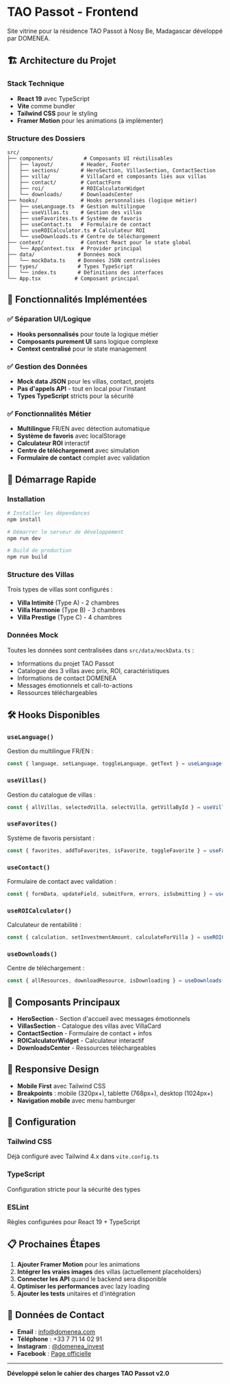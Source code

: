# TAO Passot - Frontend

Site vitrine pour la résidence TAO Passot à Nosy Be, Madagascar développé par DOMENEA.

## 🏗️ Architecture du Projet

### Stack Technique
- **React 19** avec TypeScript
- **Vite** comme bundler
- **Tailwind CSS** pour le styling
- **Framer Motion** pour les animations (à implémenter)

### Structure des Dossiers
```
src/
├── components/          # Composants UI réutilisables
│   ├── layout/         # Header, Footer
│   ├── sections/       # HeroSection, VillasSection, ContactSection
│   ├── villa/          # VillaCard et composants liés aux villas
│   ├── contact/        # ContactForm
│   ├── roi/            # ROICalculatorWidget
│   └── downloads/      # DownloadsCenter
├── hooks/              # Hooks personnalisés (logique métier)
│   ├── useLanguage.ts  # Gestion multilingue
│   ├── useVillas.ts    # Gestion des villas
│   ├── useFavorites.ts # Système de favoris
│   ├── useContact.ts   # Formulaire de contact
│   ├── useROICalculator.ts # Calculateur ROI
│   └── useDownloads.ts # Centre de téléchargement
├── context/            # Context React pour le state global
│   └── AppContext.tsx  # Provider principal
├── data/              # Données mock
│   └── mockData.ts    # Données JSON centralisées
├── types/             # Types TypeScript
│   └── index.ts       # Définitions des interfaces
└── App.tsx           # Composant principal
```

## 🎯 Fonctionnalités Implémentées

### ✅ Séparation UI/Logique
- **Hooks personnalisés** pour toute la logique métier
- **Composants purement UI** sans logique complexe
- **Context centralisé** pour le state management

### ✅ Gestion des Données
- **Mock data JSON** pour les villas, contact, projets
- **Pas d'appels API** - tout en local pour l'instant
- **Types TypeScript** stricts pour la sécurité

### ✅ Fonctionnalités Métier
- **Multilingue** FR/EN avec détection automatique
- **Système de favoris** avec localStorage
- **Calculateur ROI** interactif
- **Centre de téléchargement** avec simulation
- **Formulaire de contact** complet avec validation

## 🚀 Démarrage Rapide

### Installation
```bash
# Installer les dépendances
npm install

# Démarrer le serveur de développement
npm run dev

# Build de production
npm run build
```

### Structure des Villas
Trois types de villas sont configurés :
- **Villa Intimité** (Type A) - 2 chambres
- **Villa Harmonie** (Type B) - 3 chambres  
- **Villa Prestige** (Type C) - 4 chambres

### Données Mock
Toutes les données sont centralisées dans `src/data/mockData.ts` :
- Informations du projet TAO Passot
- Catalogue des 3 villas avec prix, ROI, caractéristiques
- Informations de contact DOMENEA
- Messages émotionnels et call-to-actions
- Ressources téléchargeables

## 🛠️ Hooks Disponibles

### `useLanguage()`
Gestion du multilingue FR/EN :
```typescript
const { language, setLanguage, toggleLanguage, getText } = useLanguage();
```

### `useVillas()`
Gestion du catalogue de villas :
```typescript
const { allVillas, selectedVilla, selectVilla, getVillaById } = useVillas();
```

### `useFavorites()`
Système de favoris persistant :
```typescript
const { favorites, addToFavorites, isFavorite, toggleFavorite } = useFavorites();
```

### `useContact()`
Formulaire de contact avec validation :
```typescript
const { formData, updateField, submitForm, errors, isSubmitting } = useContact();
```

### `useROICalculator()`
Calculateur de rentabilité :
```typescript
const { calculation, setInvestmentAmount, calculateForVilla } = useROICalculator();
```

### `useDownloads()`
Centre de téléchargement :
```typescript
const { allResources, downloadResource, isDownloading } = useDownloads();
```

## 🎨 Composants Principaux

- **HeroSection** - Section d'accueil avec messages émotionnels
- **VillasSection** - Catalogue des villas avec VillaCard
- **ContactSection** - Formulaire de contact + infos
- **ROICalculatorWidget** - Calculateur interactif
- **DownloadsCenter** - Ressources téléchargeables

## 📱 Responsive Design
- **Mobile First** avec Tailwind CSS
- **Breakpoints** : mobile (320px+), tablette (768px+), desktop (1024px+)
- **Navigation mobile** avec menu hamburger

## 🔧 Configuration

### Tailwind CSS
Déjà configuré avec Tailwind 4.x dans `vite.config.ts`

### TypeScript
Configuration stricte pour la sécurité des types

### ESLint
Règles configurées pour React 19 + TypeScript

## 📋 Prochaines Étapes

1. **Ajouter Framer Motion** pour les animations
2. **Intégrer les vraies images** des villas (actuellement placeholders)
3. **Connecter les API** quand le backend sera disponible
4. **Optimiser les performances** avec lazy loading
5. **Ajouter les tests** unitaires et d'intégration

## 🏢 Données de Contact

- **Email** : info@domenea.com  
- **Téléphone** : +33 7 71 14 02 91
- **Instagram** : [@domenea_invest](https://www.instagram.com/domenea_invest)
- **Facebook** : [Page officielle](https://www.facebook.com/profile.php?id=61579184197302)

---

**Développé selon le cahier des charges TAO Passot v2.0**
